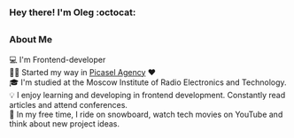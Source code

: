 ### Hey there! I'm Oleg :octocat:

##
### About Me
💻&nbsp;I'm Frontend-developer\
💁‍♂️&nbsp;Started my way in [Picasel Agency](https://picasel.agency/) ❤️\
🎓&nbsp;I'm studied at the Moscow Institute of Radio Electronics and Technology.\
💡&nbsp;I enjoy learning and developing in frontend development. Constantly read articles and attend conferences.\
🍤&nbsp;In my free time, I ride on snowboard, watch tech movies on YouTube and think about new project ideas.
<!-- ##
### 🛠 &nbsp;Tech Stack -->

